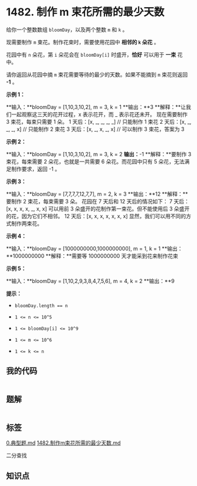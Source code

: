 # 1482. 制作 m 束花所需的最少天数
给你一个整数数组 `bloomDay`，以及两个整数 `m` 和 `k` 。

现需要制作 `m` 束花。制作花束时，需要使用花园中 **相邻的 `k` 朵花** 。

花园中有 `n` 朵花，第 `i` 朵花会在 `bloomDay[i]` 时盛开，**恰好** 可以用于 **一束** 花中。

请你返回从花园中摘 `m` 束花需要等待的最少的天数。如果不能摘到 `m` 束花则返回 **-1** 。

 

**示例 1：**

**输入：**bloomDay = [1,10,3,10,2], m = 3, k = 1
**输出：**3
**解释：**让我们一起观察这三天的花开过程，x 表示花开，而 _ 表示花还未开。
现在需要制作 3 束花，每束只需要 1 朵。
1 天后：[x, _, _, _, _]   // 只能制作 1 束花
2 天后：[x, _, _, _, x]   // 只能制作 2 束花
3 天后：[x, _, x, _, x]   // 可以制作 3 束花，答案为 3


**示例 2：**

**输入：**bloomDay = [1,10,3,10,2], m = 3, k = 2
**输出：**-1
**解释：**要制作 3 束花，每束需要 2 朵花，也就是一共需要 6 朵花。而花园中只有 5 朵花，无法满足制作要求，返回 -1 。


**示例 3：**

**输入：**bloomDay = [7,7,7,7,12,7,7], m = 2, k = 3
**输出：**12
**解释：**要制作 2 束花，每束需要 3 朵。
花园在 7 天后和 12 天后的情况如下：
7 天后：[x, x, x, x, _, x, x]
可以用前 3 朵盛开的花制作第一束花。但不能使用后 3 朵盛开的花，因为它们不相邻。
12 天后：[x, x, x, x, x, x, x]
显然，我们可以用不同的方式制作两束花。


**示例 4：**

**输入：**bloomDay = [1000000000,1000000000], m = 1, k = 1
**输出：**1000000000
**解释：**需要等 1000000000 天才能采到花来制作花束


**示例 5：**

**输入：**bloomDay = [1,10,2,9,3,8,4,7,5,6], m = 4, k = 2
**输出：**9




**提示：**


- `bloomDay.length == n`

- `1 <= n <= 10^5`

- `1 <= bloomDay[i] <= 10^9`

- `1 <= m <= 10^6`

- `1 <= k <= n`


## 我的代码

```c++
```
> 

## 题解

```c++
```

## 标签
[0.典型题.md](0.典型题.md)
[1482.制作m束花所需的最少天数.md](1482.制作m束花所需的最少天数.md)

二分查找

## 知识点